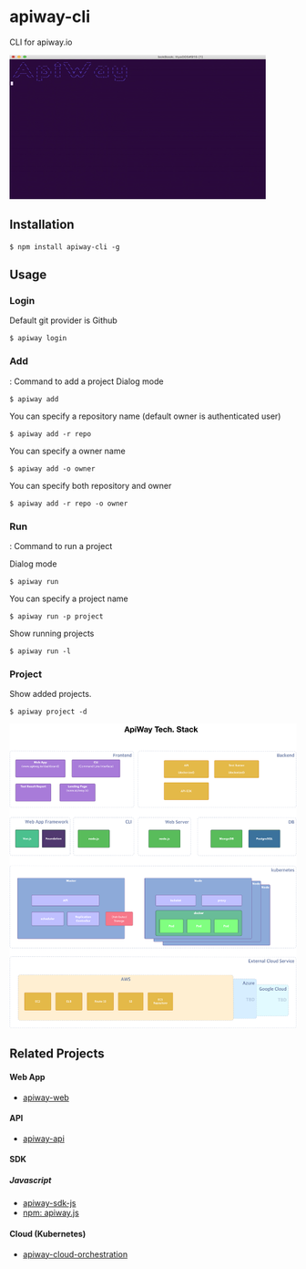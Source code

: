 # apiway-cli

CLI for apiway.io

![ApiWay CLI](https://github.com/ApiWay/apiway-cli/blob/master/docs/img/apiway-cli.gif)


## Installation
```shell
$ npm install apiway-cli -g
```

## Usage
### Login
Default git provider is Github
```shell
$ apiway login
```
### Add
: Command to add a project
Dialog mode
```shell
$ apiway add
```
You can specify a repository name
(default owner is authenticated user)
```shell
$ apiway add -r repo
```
You can specify a owner name
```shell
$ apiway add -o owner
```
You can specify both repository and owner
```shell
$ apiway add -r repo -o owner
```

### Run
: Command to run a project

Dialog mode
```shell
$ apiway run 
```
You can specify a project name
```shell
$ apiway run -p project
```
Show running projects
```shell
$ apiway run -l
```
### Project
Show added projects.
```shell
$ apiway project -d
```

![ApiWay Tech. Stack](https://github.com/ApiWay/apiway-cli/blob/master/docs/img/apiway_tech_stack.png)


## Related Projects
#### Web App
* [apiway-web](https://github.com/ApiWay/apiway-web)
#### API
* [apiway-api](https://github.com/ApiWay/apiway-api)
#### SDK
##### Javascript
* [apiway-sdk-js](https://github.com/ApiWay/apiway-sdk-js)
* [npm: apiway.js](https://www.npmjs.com/package/apiway.js)
#### Cloud (Kubernetes)
* [apiway-cloud-orchestration](https://github.com/ApiWay/apiway-cloud-orchestration)
